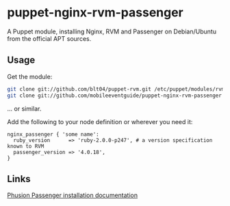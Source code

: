 # puppet-nginx-rvm-passenger

A Puppet module, installing Nginx, RVM and Passenger on Debian/Ubuntu from the official APT
sources.

## Usage

Get the module:

```bash
git clone git://github.com/blt04/puppet-rvm.git /etc/puppet/modules/rvm
git clone git://github.com/mobileeventguide/puppet-nginx-rvm-passenger /etc/puppet/modules/nginx_passenger
```
... or similar.

Add the following to your node definition or wherever you need it:

```puppet
nginx_passenger { 'some name':
  ruby_version      => 'ruby-2.0.0-p247', # a version specification known to RVM
  passenger_version => '4.0.18',
}
```

## Links

[Phusion Passenger installation documentation](http://www.modrails.com/documentation/Users%20guide%20Nginx.html#install_on_debian_ubuntu)
